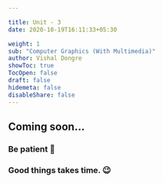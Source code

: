 ```yaml
---

title: Unit - 3
date: 2020-10-19T16:11:33+05:30

weight: 1
sub: "Computer Graphics (With Multimedia)"
author: Vishal Dongre
showToc: true
TocOpen: false
draft: false
hidemeta: false
disableShare: false
---
```





## Coming soon...

### Be patient 🙂
### Good things takes time. 😉